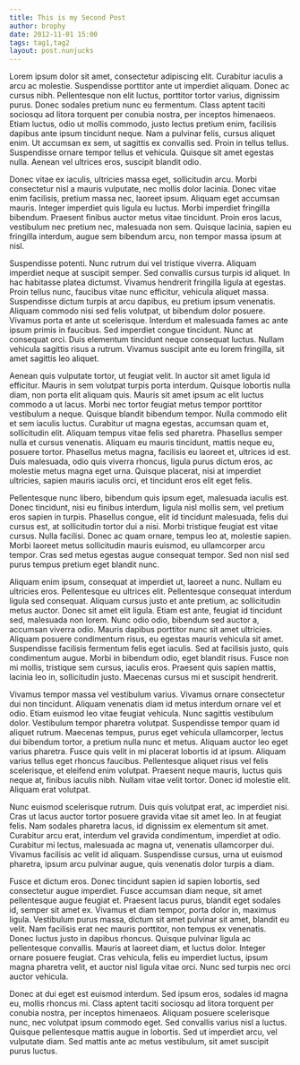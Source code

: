 ```yaml
---
title: This is my Second Post
author: brophy
date: 2012-11-01 15:00
tags: tag1,tag2
layout: post.nunjucks
---
```


Lorem ipsum dolor sit amet, consectetur adipiscing elit. Curabitur iaculis a arcu ac molestie. Suspendisse porttitor ante ut imperdiet aliquam. Donec ac cursus nibh. Pellentesque non elit luctus, porttitor tortor varius, dignissim purus. Donec sodales pretium nunc eu fermentum. Class aptent taciti sociosqu ad litora torquent per conubia nostra, per inceptos himenaeos. Etiam luctus, odio ut mollis commodo, justo lectus pretium enim, facilisis dapibus ante ipsum tincidunt neque. Nam a pulvinar felis, cursus aliquet enim. Ut accumsan ex sem, ut sagittis ex convallis sed. Proin in tellus tellus. Suspendisse ornare tempor tellus et vehicula. Quisque sit amet egestas nulla. Aenean vel ultrices eros, suscipit blandit odio.

Donec vitae ex iaculis, ultricies massa eget, sollicitudin arcu. Morbi consectetur nisl a mauris vulputate, nec mollis dolor lacinia. Donec vitae enim facilisis, pretium massa nec, laoreet ipsum. Aliquam eget accumsan mauris. Integer imperdiet quis ligula eu luctus. Morbi imperdiet fringilla bibendum. Praesent finibus auctor metus vitae tincidunt. Proin eros lacus, vestibulum nec pretium nec, malesuada non sem. Quisque lacinia, sapien eu fringilla interdum, augue sem bibendum arcu, non tempor massa ipsum at nisl.

Suspendisse potenti. Nunc rutrum dui vel tristique viverra. Aliquam imperdiet neque at suscipit semper. Sed convallis cursus turpis id aliquet. In hac habitasse platea dictumst. Vivamus hendrerit fringilla ligula at egestas. Proin tellus nunc, faucibus vitae nunc efficitur, vehicula aliquet massa. Suspendisse dictum turpis at arcu dapibus, eu pretium ipsum venenatis. Aliquam commodo nisi sed felis volutpat, ut bibendum dolor posuere. Vivamus porta et ante ut scelerisque. Interdum et malesuada fames ac ante ipsum primis in faucibus. Sed imperdiet congue tincidunt. Nunc at consequat orci. Duis elementum tincidunt neque consequat luctus. Nullam vehicula sagittis risus a rutrum. Vivamus suscipit ante eu lorem fringilla, sit amet sagittis leo aliquet.

Aenean quis vulputate tortor, ut feugiat velit. In auctor sit amet ligula id efficitur. Mauris in sem volutpat turpis porta interdum. Quisque lobortis nulla diam, non porta elit aliquam quis. Mauris sit amet ipsum ac elit luctus commodo a ut lacus. Morbi nec tortor feugiat metus tempor porttitor vestibulum a neque. Quisque blandit bibendum tempor. Nulla commodo elit et sem iaculis luctus. Curabitur ut magna egestas, accumsan quam et, sollicitudin elit. Aliquam tempus vitae felis sed pharetra. Phasellus semper nulla et cursus venenatis. Aliquam eu mauris tincidunt, mattis neque eu, posuere tortor. Phasellus metus magna, facilisis eu laoreet et, ultrices id est. Duis malesuada, odio quis viverra rhoncus, ligula purus dictum eros, ac molestie metus magna eget urna. Quisque placerat, nisi at imperdiet ultricies, sapien mauris iaculis orci, et tincidunt eros elit eget felis.

Pellentesque nunc libero, bibendum quis ipsum eget, malesuada iaculis est. Donec tincidunt, nisi eu finibus interdum, ligula nisl mollis sem, vel pretium eros sapien in turpis. Phasellus congue, elit id tincidunt malesuada, felis dui cursus est, at sollicitudin tortor dui a nisi. Morbi tristique feugiat est vitae cursus. Nulla facilisi. Donec ac quam ornare, tempus leo at, molestie sapien. Morbi laoreet metus sollicitudin mauris euismod, eu ullamcorper arcu tempor. Cras sed metus egestas augue consequat tempor. Sed non nisl sed purus tempus pretium eget blandit nunc.

Aliquam enim ipsum, consequat at imperdiet ut, laoreet a nunc. Nullam eu ultricies eros. Pellentesque eu ultrices elit. Pellentesque consequat interdum ligula sed consequat. Aliquam cursus justo et ante pretium, ac sollicitudin metus auctor. Donec sit amet elit ligula. Etiam est ante, feugiat id tincidunt sed, malesuada non lorem. Nunc odio odio, bibendum sed auctor a, accumsan viverra odio. Mauris dapibus porttitor nunc sit amet ultricies. Aliquam posuere condimentum risus, eu egestas mauris vehicula sit amet. Suspendisse facilisis fermentum felis eget iaculis. Sed at facilisis justo, quis condimentum augue. Morbi in bibendum odio, eget blandit risus. Fusce non mi mollis, tristique sem cursus, iaculis eros. Praesent quis sapien mattis, lacinia leo in, sollicitudin justo. Maecenas cursus mi et suscipit hendrerit.

Vivamus tempor massa vel vestibulum varius. Vivamus ornare consectetur dui non tincidunt. Aliquam venenatis diam id metus interdum ornare vel et odio. Etiam euismod leo vitae feugiat vehicula. Nunc sagittis vestibulum dolor. Vestibulum tempor pharetra volutpat. Suspendisse tempor quam id aliquet rutrum. Maecenas tempus, purus eget vehicula ullamcorper, lectus dui bibendum tortor, a pretium nulla nunc et metus. Aliquam auctor leo eget varius pharetra. Fusce quis velit in mi placerat lobortis id at ipsum. Aliquam varius tellus eget rhoncus faucibus. Pellentesque aliquet risus vel felis scelerisque, et eleifend enim volutpat. Praesent neque mauris, luctus quis neque at, finibus iaculis nibh. Nullam vitae velit tortor. Donec id molestie elit. Aliquam erat volutpat.

Nunc euismod scelerisque rutrum. Duis quis volutpat erat, ac imperdiet nisi. Cras ut lacus auctor tortor posuere gravida vitae sit amet leo. In at feugiat felis. Nam sodales pharetra lacus, id dignissim ex elementum sit amet. Curabitur arcu erat, interdum vel gravida condimentum, imperdiet at odio. Curabitur mi lectus, malesuada ac magna ut, venenatis ullamcorper dui. Vivamus facilisis ac velit id aliquam. Suspendisse cursus, urna ut euismod pharetra, ipsum arcu pulvinar augue, quis venenatis dolor turpis a diam.

Fusce et dictum eros. Donec tincidunt sapien id sapien lobortis, sed consectetur augue imperdiet. Fusce accumsan diam neque, sit amet pellentesque augue feugiat et. Praesent lacus purus, blandit eget sodales id, semper sit amet ex. Vivamus et diam tempor, porta dolor in, maximus ligula. Vestibulum purus massa, dictum sit amet pulvinar sit amet, blandit eu velit. Nam facilisis erat nec mauris porttitor, non tempus ex venenatis. Donec luctus justo in dapibus rhoncus. Quisque pulvinar ligula ac pellentesque convallis. Mauris at laoreet diam, et luctus dolor. Integer ornare posuere feugiat. Cras vehicula, felis eu imperdiet luctus, ipsum magna pharetra velit, et auctor nisl ligula vitae orci. Nunc sed turpis nec orci auctor vehicula.

Donec at dui eget est euismod interdum. Sed ipsum eros, sodales id magna eu, mollis rhoncus mi. Class aptent taciti sociosqu ad litora torquent per conubia nostra, per inceptos himenaeos. Aliquam posuere scelerisque nunc, nec volutpat ipsum commodo eget. Sed convallis varius nisl a luctus. Quisque pellentesque mattis augue in lobortis. Sed ut imperdiet arcu, vel vulputate diam. Sed mattis ante ac metus vestibulum, sit amet suscipit purus luctus.
